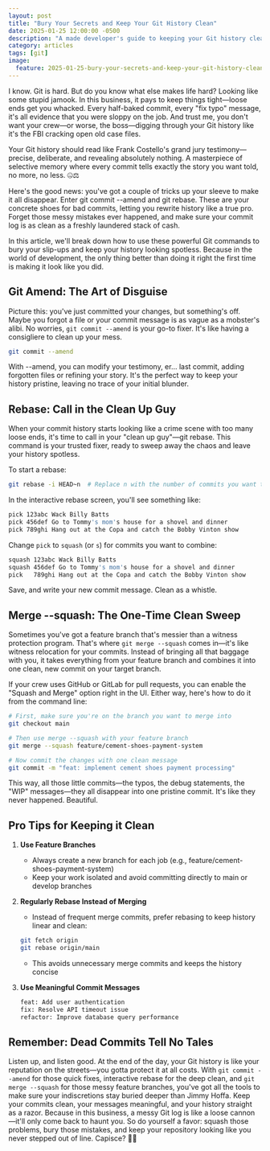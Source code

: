 ```yaml
---
layout: post
title: "Bury Your Secrets and Keep Your Git History Clean"
date: 2025-01-25 12:00:00 -0500
description: "A made developer's guide to keeping your Git history clean, your commits tight, and your mistakes sleeping with the fishes."
category: articles
tags: [git]
image:
  feature: 2025-01-25-bury-your-secrets-and-keep-your-git-history-clean.png
---
```


I know. Git is hard. But do you know what else makes life hard? Looking like some stupid jamook. In this business, it pays to keep things tight—loose ends get you whacked. Every half-baked commit, every "fix typo" message, it's all evidence that you were sloppy on the job. And trust me, you don't want your crew—or worse, the boss—digging through your Git history like it's the FBI cracking open old case files.

Your Git history should read like Frank Costello's grand jury testimony—precise, deliberate, and revealing absolutely nothing. A masterpiece of selective memory where every commit tells exactly the story you want told, no more, no less. 🤐⚖️

Here's the good news: you've got a couple of tricks up your sleeve to make it all disappear. Enter git commit --amend and git rebase. These are your concrete shoes for bad commits, letting you rewrite history like a true pro. Forget those messy mistakes ever happened, and make sure your commit log is as clean as a freshly laundered stack of cash.

In this article, we'll break down how to use these powerful Git commands to bury your slip-ups and keep your history looking spotless. Because in the world of development, the only thing better than doing it right the first time is making it look like you did.

## Git Amend: The Art of Disguise

Picture this: you've just committed your changes, but something's off. Maybe you forgot a file or your commit message is as vague as a mobster's alibi. No worries, `git commit --amend` is your go-to fixer. It's like having a consigliere to clean up your mess.

```bash
git commit --amend
```

With --amend, you can modify your testimony, er... last commit, adding forgotten files or refining your story. It's the perfect way to keep your history pristine, leaving no trace of your initial blunder.

## Rebase: Call in the Clean Up Guy

When your commit history starts looking like a crime scene with too many loose ends, it's time to call in your "clean up guy"—git rebase. This command is your trusted fixer, ready to sweep away the chaos and leave your history spotless.

To start a rebase:

```bash
git rebase -i HEAD~n  # Replace n with the number of commits you want to polish
```

In the interactive rebase screen, you'll see something like:

```bash
pick 123abc Wack Billy Batts
pick 456def Go to Tommy's mom's house for a shovel and dinner
pick 789ghi Hang out at the Copa and catch the Bobby Vinton show
```

Change `pick` to `squash` (or `s`) for commits you want to combine:

```bash
squash 123abc Wack Billy Batts
squash 456def Go to Tommy's mom's house for a shovel and dinner
pick   789ghi Hang out at the Copa and catch the Bobby Vinton show
```

Save, and write your new commit message. Clean as a whistle.

## Merge --squash: The One-Time Clean Sweep

Sometimes you've got a feature branch that's messier than a witness protection program. That's where `git merge --squash` comes in—it's like witness relocation for your commits. Instead of bringing all that baggage with you, it takes everything from your feature branch and combines it into one clean, new commit on your target branch.

If your crew uses GitHub or GitLab for pull requests, you can enable the "Squash and Merge" option right in the UI. Either way, here's how to do it from the command line:

```bash
# First, make sure you're on the branch you want to merge into
git checkout main

# Then use merge --squash with your feature branch
git merge --squash feature/cement-shoes-payment-system

# Now commit the changes with one clean message
git commit -m "feat: implement cement shoes payment processing"
```

This way, all those little commits—the typos, the debug statements, the "WIP" messages—they all disappear into one pristine commit. It's like they never happened. Beautiful.

## Pro Tips for Keeping it Clean

1. **Use Feature Branches**
   - Always create a new branch for each job (e.g., feature/cement-shoes-payment-system)
   - Keep your work isolated and avoid committing directly to main or develop branches

2. **Regularly Rebase Instead of Merging**
   - Instead of frequent merge commits, prefer rebasing to keep history linear and clean:
   ```bash
   git fetch origin
   git rebase origin/main
   ```
   - This avoids unnecessary merge commits and keeps the history concise

3. **Use Meaningful Commit Messages**
   ```bash
   feat: Add user authentication
   fix: Resolve API timeout issue
   refactor: Improve database query performance
   ```

## Remember: Dead Commits Tell No Tales

Listen up, and listen good. At the end of the day, your Git history is like your reputation on the streets—you gotta protect it at all costs. With `git commit --amend` for those quick fixes, interactive rebase for the deep clean, and `git merge --squash` for those messy feature branches, you've got all the tools to make sure your indiscretions stay buried deeper than Jimmy Hoffa. Keep your commits clean, your messages meaningful, and your history straight as a razor. Because in this business, a messy Git log is like a loose cannon—it'll only come back to haunt you. So do yourself a favor: squash those problems, bury those mistakes, and keep your repository looking like you never stepped out of line. Capisce? 🤝💼
